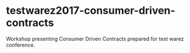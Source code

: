 # testwarez2017-consumer-driven-contracts
Workshop presenting Consumer Driven Contracts prepared for test warez conference.
